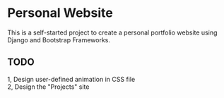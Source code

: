 # Personal Website

This is a self-started project to create a personal portfolio website using Django and Bootstrap Frameworks.

## TODO

1, Design user-defined animation in CSS file  
2, Design the "Projects" site
